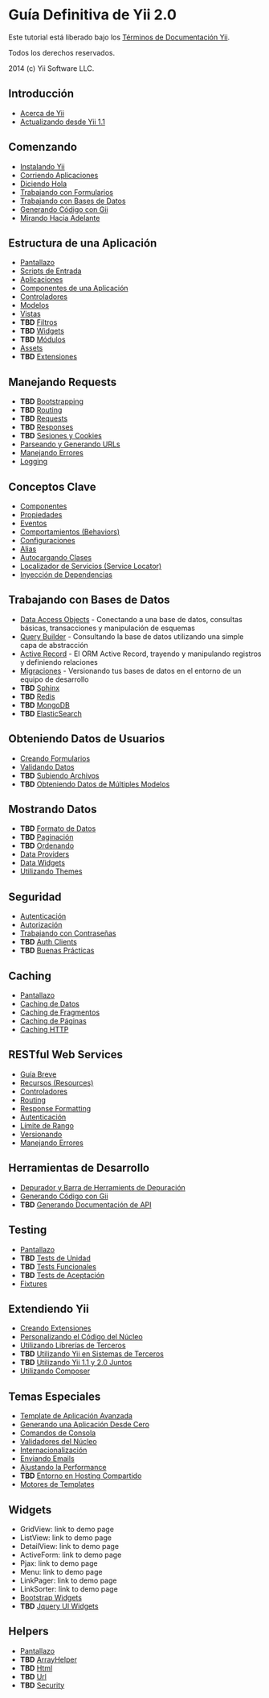 Guía Definitiva de Yii 2.0
==========================

Este tutorial está liberado bajo los [Términos de Documentación Yii](http://www.yiiframework.com/doc/terms/).

Todos los derechos reservados.

2014 (c) Yii Software LLC.


Introducción
------------

* [Acerca de Yii](intro-yii.md)
* [Actualizando desde Yii 1.1](intro-upgrade-from-v1.md)


Comenzando
----------

* [Instalando Yii](start-installation.md)
* [Corriendo Aplicaciones](start-workflow.md)
* [Diciendo Hola](start-hello.md)
* [Trabajando con Formularios](start-forms.md)
* [Trabajando con Bases de Datos](start-databases.md)
* [Generando Código con Gii](start-gii.md)
* [Mirando Hacia Adelante](start-looking-head.md)


Estructura de una Aplicación
----------------------------

* [Pantallazo](structure-overview.md)
* [Scripts de Entrada](structure-entry-scripts.md)
* [Aplicaciones](structure-applications.md)
* [Componentes de una Aplicación](structure-application-components.md)
* [Controladores](structure-controllers.md)
* [Modelos](structure-models.md)
* [Vistas](structure-views.md)
* **TBD** [Filtros](structure-filters.md)
* **TBD** [Widgets](structure-widgets.md)
* **TBD** [Módulos](structure-modules.md)
* [Assets](structure-assets.md)
* **TBD** [Extensiones](structure-extensions.md)


Manejando Requests
------------------

* **TBD** [Bootstrapping](runtime-bootstrapping.md)
* **TBD** [Routing](runtime-routing.md)
* **TBD** [Requests](runtime-requests.md)
* **TBD** [Responses](runtime-responses.md)
* **TBD** [Sesiones y Cookies](runtime-sessions-cookies.md)
* [Parseando y Generando URLs](runtime-url-handling.md)
* [Manejando Errores](runtime-handling-errors.md)
* [Logging](runtime-logging.md)


Conceptos Clave
---------------

* [Componentes](concept-components.md)
* [Propiedades](concept-properties.md)
* [Eventos](concept-events.md)
* [Comportamientos (Behaviors)](concept-behaviors.md)
* [Configuraciones](concept-configurations.md)
* [Alias](concept-aliases.md)
* [Autocargando Clases](concept-autoloading.md)
* [Localizador de Servicios (Service Locator)](concept-service-locator.md)
* [Inyección de Dependencias](concept-di-container.md)


Trabajando con Bases de Datos
-----------------------------

* [Data Access Objects](db-dao.md) - Conectando a una base de datos, consultas básicas, transacciones y manipulación de esquemas
* [Query Builder](db-query-builder.md) - Consultando la base de datos utilizando una simple capa de abstracción
* [Active Record](db-active-record.md) - El ORM Active Record, trayendo y manipulando registros y definiendo relaciones
* [Migraciones](db-migrations.md) - Versionando tus bases de datos en el entorno de un equipo de desarrollo
* **TBD** [Sphinx](db-sphinx.md)
* **TBD** [Redis](db-redis.md)
* **TBD** [MongoDB](db-mongodb.md)
* **TBD** [ElasticSearch](db-elastic-search.md)


Obteniendo Datos de Usuarios
----------------------------

* [Creando Formularios](input-forms.md)
* [Validando Datos](input-validation.md)
* **TBD** [Subiendo Archivos](input-file-upload.md)
* **TBD** [Obteniendo Datos de Múltiples Modelos](input-multiple-models.md)


Mostrando Datos
---------------

* **TBD** [Formato de Datos](output-formatting.md)
* **TBD** [Paginación](output-pagination.md)
* **TBD** [Ordenando](output-sorting.md)
* [Data Providers](output-data-providers.md)
* [Data Widgets](output-data-widgets.md)
* [Utilizando Themes](output-theming.md)


Seguridad
---------

* [Autenticación](security-authentication.md)
* [Autorización](security-authorization.md)
* [Trabajando con Contraseñas](security-passwords.md)
* **TBD** [Auth Clients](security-auth-clients.md)
* **TBD** [Buenas Prácticas](security-best-practices.md)


Caching
-------

* [Pantallazo](caching-overview.md)
* [Caching de Datos](caching-data.md)
* [Caching de Fragmentos](caching-fragment.md)
* [Caching de Páginas](caching-page.md)
* [Caching HTTP](caching-http.md)


RESTful Web Services
--------------------

* [Guía Breve](rest-quick-start.md)
* [Recursos (Resources)](rest-resources.md)
* [Controladores](rest-controllers.md)
* [Routing](rest-routing.md)
* [Response Formatting](rest-response-formatting.md)
* [Autenticación](rest-authentication.md)
* [Límite de Rango](rest-rate-limiting.md)
* [Versionando](rest-versioning.md)
* [Manejando Errores](rest-error-handling.md)


Herramientas de Desarrollo
--------------------------

* [Depurador y Barra de Herramients de Depuración](tool-debugger.md)
* [Generando Código con Gii](tool-gii.md)
* **TBD** [Generando Documentación de API](tool-api-doc.md)


Testing
-------

* [Pantallazo](test-overview.md)
* **TBD** [Tests de Unidad](test-unit.md)
* **TBD** [Tests Funcionales](test-functional.md)
* **TBD** [Tests de Aceptación](test-acceptance.md)
* [Fixtures](test-fixtures.md)


Extendiendo Yii
---------------

* [Creando Extensiones](extend-creating-extensions.md)
* [Personalizando el Código del Núcleo](extend-customizing-core.md)
* [Utilizando Librerías de Terceros](extend-using-libs.md)
* **TBD** [Utilizando Yii en Sistemas de Terceros](extend-embedding-in-others.md)
* **TBD** [Utilizando Yii 1.1 y 2.0 Juntos](extend-using-v1-v2.md)
* [Utilizando Composer](extend-using-composer.md)


Temas Especiales
----------------

* [Template de Aplicación Avanzada](tutorial-advanced-app.md)
* [Generando una Aplicación Desde Cero](tutorial-start-from-scratch.md)
* [Comandos de Consola](tutorial-console.md)
* [Validadores del Núcleo](tutorial-core-validators.md)
* [Internacionalización](tutorial-i18n.md)
* [Enviando Emails](tutorial-mailing.md)
* [Ajustando la Performance](tutorial-performance-tuning.md)
* **TBD** [Entorno en Hosting Compartido](tutorial-shared-hosting.md)
* [Motores de Templates](tutorial-template-engines.md)


Widgets
-------

* GridView: link to demo page
* ListView: link to demo page
* DetailView: link to demo page
* ActiveForm: link to demo page
* Pjax: link to demo page
* Menu: link to demo page
* LinkPager: link to demo page
* LinkSorter: link to demo page
* [Bootstrap Widgets](bootstrap-widgets.md)
* **TBD** [Jquery UI Widgets](jui-widgets.md)


Helpers
-------

* [Pantallazo](helper-overview.md)
* **TBD** [ArrayHelper](helper-array.md)
* **TBD** [Html](helper-html.md)
* **TBD** [Url](helper-url.md)
* **TBD** [Security](helper-security.md)

